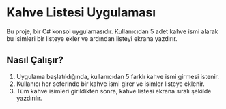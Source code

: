 # Kahve Listesi Uygulaması

Bu proje, bir C# konsol uygulamasıdır. Kullanıcıdan 5 adet kahve ismi alarak bu isimleri bir listeye ekler ve ardından listeyi ekrana yazdırır.

## Nasıl Çalışır?

1. Uygulama başlatıldığında, kullanıcıdan 5 farklı kahve ismi girmesi istenir.
2. Kullanıcı her seferinde bir kahve ismi girer ve isimler listeye eklenir.
3. Tüm kahve isimleri girildikten sonra, kahve listesi ekrana sıralı şekilde yazdırılır.
